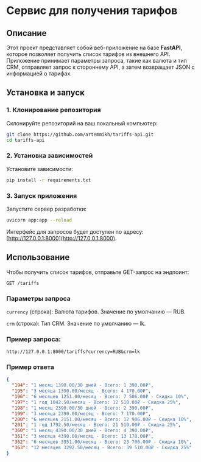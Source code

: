 # Cервис для получения тарифов

## Описание

Этот проект представляет собой веб-приложение на базе **FastAPI**, которое
позволяет получить список тарифов из внешнего API. Приложение принимает
параметры запроса, такие как валюта и тип CRM, отправляет запрос к стороннему
API, а затем возвращает JSON с информацией о тарифах.

## Установка и запуск

### 1. Клонирование репозитория

Склонируйте репозиторий на ваш локальный компьютер:

```bash
git clone https://github.com/artemmikh/tariffs-api.git
cd tariffs-api
```

### 2. Установка зависимостей

Установите зависимости:

```bash
pip install -r requirements.txt
```

### 3. Запуск приложения

Запустите сервер разработки:

```bash
uvicorn app:app --reload
```

Интерфейс для запросов будет доступен по
адресу: [http://127.0.0.1:8000](http://127.0.0.1:8000).

## Использование

Чтобы получить список тарифов, отправьте GET-запрос на эндпоинт:

```
GET /tariffs
```

### Параметры запроса

`currency` (строка): Валюта тарифов. Значение по умолчанию — RUB.

`crm` (строка): Тип CRM. Значение по умолчанию — lk.

### Пример запроса:

```
http://127.0.0.1:8000/tariffs?currency=RUB&crm=lk
```

### Пример ответа

```json
{
  "194": "1 месяц 1390.00/30 дней - Всего: 1 390.00₽",
  "195": "3 месяца 1390.00/месяц - Всего: 4 170.00₽",
  "196": "6 месяцев 1251.00/месяц - Всего: 7 506.00₽ - Скидка 10%",
  "197": "1 год 1042.50/месяц - Всего: 12 510.00₽ - Скидка 25%",
  "198": "1 месяц 2390.00/30 дней - Всего: 2 390.00₽",
  "199": "3 месяца 2390.00/месяц - Всего: 7 170.00₽",
  "200": "6 месяцев 2151.00/месяц - Всего: 12 906.00₽ - Скидка 10%",
  "201": "1 год 1792.50/месяц - Всего: 21 510.00₽ - Скидка 25%",
  "360": "1 месяц 4390.00/30 дней - Всего: 4 390.00₽",
  "361": "3 месяца 4390.00/месяц - Всего: 13 170.00₽",
  "362": "6 месяцев 3951.00/месяц - Всего: 23 706.00₽ - Cкидка 10%",
  "363": "12 месяцев 3292.50/месяц - Всего: 39 510.00₽ - Скидка 25%"
}
```